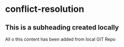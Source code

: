 # conflict-resolution
## This is a subheading created locally

All o this content has been added from local GIT Repo
